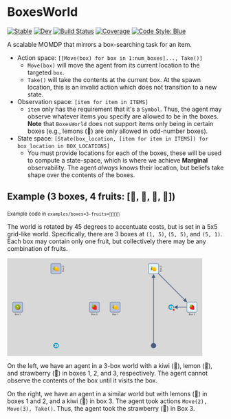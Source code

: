 # BoxesWorld

[![Stable](https://img.shields.io/badge/docs-stable-blue.svg)](https://jmuchovej.github.io/BoxesWorld.jl/stable/)
[![Dev](https://img.shields.io/badge/docs-dev-blue.svg)](https://jmuchovej.github.io/BoxesWorld.jl/dev/)
[![Build Status](https://github.com/jmuchovej/BoxesWorld.jl/actions/workflows/CI.yml/badge.svg?branch=main)](https://github.com/jmuchovej/BoxesWorld.jl/actions/workflows/CI.yml?query=branch%3Amain)
[![Coverage](https://codecov.io/gh/jmuchovej/BoxesWorld.jl/branch/main/graph/badge.svg?token=tnd1L7sWgI)](https://codecov.io/gh/jmuchovej/BoxesWorld.jl)
[![Code Style: Blue](https://img.shields.io/badge/code%20style-blue-4495d1.svg)](https://github.com/invenia/BlueStyle)

A scalable MOMDP that mirrors a box-searching task for an item.

- Action space: `[[Move(box) for box in 1:num_boxes]..., Take()]`
  - `Move(box)` will move the agent from its current location to the targeted `box`.
  - `Take()` will take the contents at the current box. At the spawn location, this is
    an invalid action which does not transition to a new state.
- Observation space: `[item for item in ITEMS]`
  - `item` only has the requirement that it's a `Symbol`. Thus, the agent may observe
    whatever items you specify are allowed to be in the boxes.
    **Note** that `BoxesWorld` does not support items only being in certain boxes (e.g.,
    lemons (🍋) are only allowed in odd-number boxes).
- State space: `[State(box_location, [item for item in ITEMS]) for box_location in BOX_LOCATIONS]`
  - You must provide locations for each of the boxes, these will be used to compute
    a state-space, which is where we achieve **Marginal** observability. The agent
    _always_ knows their location, but beliefs take shape over the contents of the
    boxes.

## Example (3 boxes, 4 fruits: [🍋, 🍓, 🥝, 🍍])

<small>Example code in `examples/boxes=3-fruits=🍋🍓🥝🍍`</small>

The world is rotated by 45 degrees to accentuate costs, but is set in a 5x5 grid-like
world. Specifically, there are 3 boxes at `(1, 5)`, `(5, 5)`, and `(5, 1)`. Each box
may contain only one fruit, but collectively there may be any combination of fruits.

<center style="display: flex">
  <img 
    src="./examples/boxes=3-fruits=🍋🥝🍓🍍/world.png"
    alt="Example of the BoxWorld layout with an agent, three boxes, and a kiwi, lemon, and strawberry in boxes 1, 2, and 3 respectively."
    width="45%"
    />
  <img 
    src="./examples/boxes=3-fruits=🍋🥝🍓🍍/trajectory.png"
    alt="Example of an Agent's trajectory in a BoxesWorld with three boxes. Boxes 1 and 2 have lemons, Box 3 has a strawberry. The agent moved to Box 2, then Box 3, and took the strawberry."
    width="45%"
    />
</center>

On the left, we have an agent in a 3-box world with a kiwi (🥝), lemon (🍋), and
strawberry (🍓) in boxes 1, 2, and 3, respectively. The agent cannot observe the
contents of the box until it visits the box.

On the right, we have an agent in a similar world but with lemons (🍋) in boxes 1
and 2, and a kiwi (🥝) in box 3. The agent took actions `Move(2), Move(3), Take()`.
Thus, the agent took the strawberry (🍓) in Box 3.